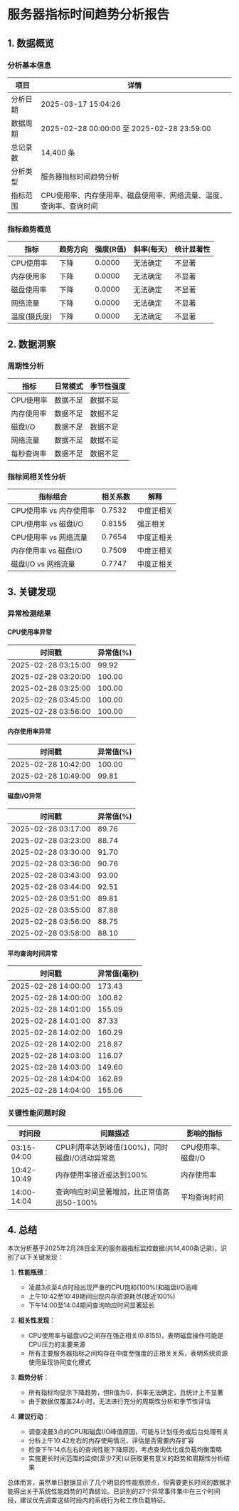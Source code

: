 # 服务器指标时间趋势分析报告

## 1. 数据概览

### 分析基本信息
| 项目 | 详情 |
|------|------|
| 分析日期 | 2025-03-17 15:04:26 |
| 数据周期 | 2025-02-28 00:00:00 至 2025-02-28 23:59:00 |
| 总记录数 | 14,400 条 |
| 分析类型 | 服务器指标时间趋势分析 |
| 指标范围 | CPU使用率、内存使用率、磁盘使用率、网络流量、温度、查询率、查询时间 |

### 指标趋势概览
| 指标 | 趋势方向 | 强度(R值) | 斜率(每天) | 统计显著性 |
|------|----------|-----------|------------|------------|
| CPU使用率 | 下降 | 0.0000 | 无法确定 | 不显著 |
| 内存使用率 | 下降 | 0.0000 | 无法确定 | 不显著 |
| 磁盘使用率 | 下降 | 0.0000 | 无法确定 | 不显著 |
| 网络流量 | 下降 | 0.0000 | 无法确定 | 不显著 |
| 温度(摄氏度) | 下降 | 0.0000 | 无法确定 | 不显著 |

## 2. 数据洞察

### 周期性分析
| 指标 | 日常模式 | 季节性强度 |
|------|----------|------------|
| CPU使用率 | 数据不足 | 数据不足 |
| 内存使用率 | 数据不足 | 数据不足 |
| 磁盘I/O | 数据不足 | 数据不足 |
| 网络流量 | 数据不足 | 数据不足 |
| 每秒查询率 | 数据不足 | 数据不足 |

### 指标间相关性分析
| 指标组合 | 相关系数 | 解释 |
|----------|----------|------|
| CPU使用率 vs 内存使用率 | 0.7532 | 中度正相关 |
| CPU使用率 vs 磁盘I/O | 0.8155 | 强正相关 |
| CPU使用率 vs 网络流量 | 0.7654 | 中度正相关 |
| 内存使用率 vs 磁盘I/O | 0.7509 | 中度正相关 |
| 磁盘I/O vs 网络流量 | 0.7747 | 中度正相关 |

## 3. 关键发现

### 异常检测结果

#### CPU使用率异常
| 时间戳 | 异常值(%) |
|--------|-----------|
| 2025-02-28 03:15:00 | 99.92 |
| 2025-02-28 03:20:00 | 100.00 |
| 2025-02-28 03:25:00 | 100.00 |
| 2025-02-28 03:45:00 | 100.00 |
| 2025-02-28 03:56:00 | 100.00 |

#### 内存使用率异常
| 时间戳 | 异常值(%) |
|--------|-----------|
| 2025-02-28 10:42:00 | 100.00 |
| 2025-02-28 10:49:00 | 99.81 |

#### 磁盘I/O异常
| 时间戳 | 异常值(%) |
|--------|-----------|
| 2025-02-28 03:17:00 | 89.76 |
| 2025-02-28 03:23:00 | 88.74 |
| 2025-02-28 03:30:00 | 91.70 |
| 2025-02-28 03:36:00 | 90.76 |
| 2025-02-28 03:43:00 | 93.00 |
| 2025-02-28 03:44:00 | 92.51 |
| 2025-02-28 03:51:00 | 89.81 |
| 2025-02-28 03:55:00 | 87.88 |
| 2025-02-28 03:56:00 | 88.75 |
| 2025-02-28 03:58:00 | 88.10 |

#### 平均查询时间异常
| 时间戳 | 异常值(毫秒) |
|--------|-------------|
| 2025-02-28 14:00:00 | 173.43 |
| 2025-02-28 14:00:00 | 100.82 |
| 2025-02-28 14:01:00 | 155.09 |
| 2025-02-28 14:01:00 | 87.33 |
| 2025-02-28 14:02:00 | 160.29 |
| 2025-02-28 14:02:00 | 218.87 |
| 2025-02-28 14:03:00 | 116.07 |
| 2025-02-28 14:03:00 | 149.60 |
| 2025-02-28 14:04:00 | 162.89 |
| 2025-02-28 14:04:00 | 155.06 |

### 关键性能问题时段
| 时间段 | 问题描述 | 影响的指标 |
|--------|----------|------------|
| 03:15-04:00 | CPU利用率达到峰值(100%)，同时磁盘I/O活动异常高 | CPU使用率、磁盘I/O |
| 10:42-10:49 | 内存使用率接近或达到100% | 内存使用率 |
| 14:00-14:04 | 查询响应时间显著增加，比正常值高出50-100% | 平均查询时间 |

## 4. 总结

本次分析基于2025年2月28日全天的服务器指标监控数据(共14,400条记录)，识别了以下关键发现：

1. **性能瓶颈**：
   - 凌晨3点至4点时段出现严重的CPU饱和(100%)和磁盘I/O高峰
   - 上午10:42至10:49期间出现内存资源耗尽(接近100%)
   - 下午14:00至14:04期间查询响应时间显著延长

2. **相关性发现**：
   - CPU使用率与磁盘I/O之间存在强正相关(0.8155)，表明磁盘操作可能是CPU压力的主要来源
   - 所有主要服务器指标之间均存在中度至强度的正相关关系，表明系统资源使用呈现协同变化模式

3. **趋势分析**：
   - 所有指标均显示下降趋势，但R值为0，斜率无法确定，且统计上不显著
   - 由于数据仅覆盖24小时，无法进行充分的周期性分析和季节性评估

4. **建议行动**：
   - 调查凌晨3点的CPU和磁盘I/O峰值原因，可能与计划任务或后台处理有关
   - 分析上午10:42左右的内存使用情况，评估是否需要内存扩容
   - 检查下午14点左右的查询性能下降原因，考虑查询优化或负载均衡策略
   - 实施更长时间范围的监控(至少7天)以获取更有意义的趋势和周期性分析结果

总体而言，虽然单日数据显示了几个明显的性能瓶颈点，但需要更长时间的数据才能得出关于系统性能趋势的可靠结论。已识别的27个异常事件集中在三个时间段，建议优先调查这些时段内的系统行为和工作负载特征。